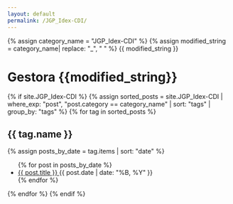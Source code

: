 ```yaml
---
layout: default
permalink: /JGP_Idex-CDI/
---
```


{% assign category_name = "JGP_Idex-CDI" %}
{% assign modified_string = category_name| replace: "_", " " %}
{{ modified_string }}
<h1>Gestora {{modified_string}}</h1>
{% if site.JGP_Idex-CDI %}
{% assign sorted_posts = site.JGP_Idex-CDI | where_exp: "post", "post.category == category_name" | sort: "tags" | group_by: "tags" %}
{% for tag in sorted_posts %}
<h2>{{ tag.name }}</h2>
{% assign posts_by_date = tag.items | sort: "date" %}
<ul>
{% for post in posts_by_date %}
<li><a href="{{ post.url | relative_url }}">{{ post.title }} </a><span>{{ post.date | date: "%B, %Y" }}</span></li>
{% endfor %}
</ul>
{% endfor %}
{% endif %}
